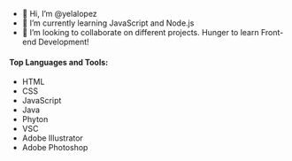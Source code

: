 - 👋 Hi, I’m @yelalopez
- 🌱 I’m currently learning JavaScript and Node.js
- 💞️ I’m looking to collaborate on different projects. Hunger to learn Front-end Development!

#### Top Languages and Tools:

- HTML
- CSS
- JavaScript
- Java
- Phyton
- VSC
- Adobe Illustrator
- Adobe Photoshop

